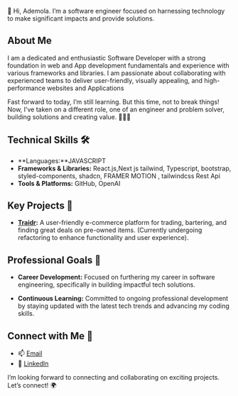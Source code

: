 👋 Hi, Ademola. I’m a software engineer focused on harnessing technology to make significant impacts and provide solutions.

## About Me
I am a dedicated and enthusiastic Software Developer with a strong foundation in web and App development fundamentals and experience with various frameworks and libraries. I am passionate about collaborating with experienced teams to deliver user-friendly, visually appealing, and high-performance websites and Applications

Fast forward to today, I’m still learning. But this time, not to break things! Now, I’ve taken on a different role, one of an engineer and problem solver, building solutions and creating value. 👷🏾‍♂️

## Technical Skills 🛠️
- **Languages:**JAVASCRIPT
- **Frameworks & Libraries:** React.js,Next js tailwind, Typescript, bootstrap, styled-components, shadcn, FRAMER MOTION , tailwindcss Rest Api
- **Tools & Platforms:** GitHub, OpenAI


## Key Projects 🧩

- **[Traidr](https://traidr-frontend.vercel.app/):** A user-friendly e-commerce platform for trading, bartering, and finding great deals on pre-owned items. (Currently undergoing refactoring to enhance functionality and user experience).



## Professional Goals 🚀
- **Career Development:** Focused on furthering my career in software engineering, specifically in building impactful tech solutions.
  
- **Continuous Learning:** Committed to ongoing professional development by staying updated with the latest tech trends and advancing my coding skills.

## Connect with Me 🤝
- 📫 [Email](mailto:ademolaabds@gmail.com)
- 🔗 [LinkedIn](https://www.linkedin.com/in/ademola-abdul)

I’m looking forward to connecting and collaborating on exciting projects. Let’s connect! 🌍
